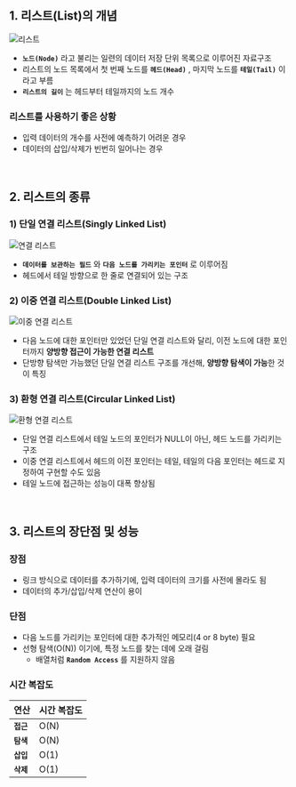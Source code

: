 ## 1. 리스트(List)의 개념

![리스트](리스트.png)
 
- **`노드(Node)`** 라고 불리는 일련의 데이터 저장 단위 목록으로 이루어진 자료구조
- 리스트의 노드 목록에서 첫 번째 노드를 **`헤드(Head)`** , 마지막 노드를 **`테일(Tail)`** 이라고 부름
- **`리스트의 길이`** 는 헤드부터 테일까지의 노드 개수

### 리스트를 사용하기 좋은 상황
- 입력 데이터의 개수를 사전에 예측하기 어려운 경우
- 데이터의 삽입/삭제가 빈번히 일어나는 경우
<br>

## 2. 리스트의 종류
### 1) 단일 연결 리스트(Singly Linked List)

![연결 리스트](https://upload.wikimedia.org/wikipedia/commons/thumb/9/9c/Single_linked_list.png/600px-Single_linked_list.png)  
- **`데이터를 보관하는 필드`** 와 **`다음 노드를 가리키는 포인터`** 로 이루어짐
- 헤드에서 테일 방향으로 한 줄로 연결되어 있는 구조

### 2) 이중 연결 리스트(Double Linked List)

![이중 연결 리스트](https://upload.wikimedia.org/wikipedia/commons/thumb/c/ca/Doubly_linked_list.png/600px-Doubly_linked_list.png)  

- 다음 노드에 대한 포인터만 있었던 단일 연결 리스트와 달리, 이전 노드에 대한 포인터까지 **양방향 접근이 가능한 연결 리스트**
- 단방향 탐색만 가능했던 단일 연결 리스트 구조를 개선해, **양방향 탐색이 가능**한 것이 특징

### 3) 환형 연결 리스트(Circular Linked List)

![환형 연결 리스트](https://upload.wikimedia.org/wikipedia/commons/thumb/9/98/Circurlar_linked_list.png/600px-Circurlar_linked_list.png)  

- 단일 연결 리스트에서 테일 노드의 포인터가 NULL이 아닌, 헤드 노드를 가리키는 구조
- 이중 연결 리스트에서 헤드의 이전 포인터는 테일, 테일의 다음 포인터는 헤드로 지정하여 구현할 수도 있음
- 테일 노드에 접근하는 성능이 대폭 향상됨
<br>

## 3. 리스트의 장단점 및 성능

### 장점
- 링크 방식으로 데이터를 추가하기에, 입력 데이터의 크기를 사전에 몰라도 됨
- 데이터의 추가/삽입/삭제 연산이 용이

### 단점
- 다음 노드를 가리키는 포인터에 대한 추가적인 메모리(4 or 8 byte) 필요
- 선형 탐색($\mathrm{O(N)}$) 이기에, 특정 노드를 찾는 데에 오래 걸림
	- 배열처럼 **`Random Access`** 를 지원하지 않음

### 시간 복잡도
| 연산       | 시간 복잡도     |
| ---------- | --------------- |
| **`접근`** | $\mathrm{O(N)}$ |
| **`탐색`** | $\mathrm{O(N)}$ |
| **`삽입`** | $\mathrm{O(1)}$ |
| **`삭제`** | $\mathrm{O(1)}$ |  
